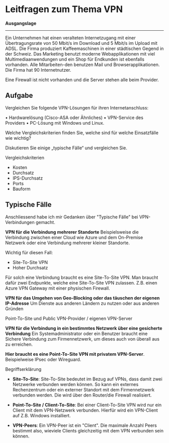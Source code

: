# Leitfragen zum Thema VPN

**Ausgangslage**
***
Ein Unternehmen hat einen veralteten Internetzugang mit einer Übertragungsrate von 50 Mbit/s im Download und 5 Mbit/s im Upload mit ADSL. Die Firma produziert Kaffeemaschinen in einer städtischen Gegend in der Schweiz. Das Marketing benutzt moderne Webapplikationen mit viel Multimediaanwendungen und ein Shop für Endkunden ist ebenfalls vorhanden. Alle Mitarbeiten-den benutzen Mail und Browserapplikationen. Die Firma hat 90 Internetnutzer.

Eine Firewall ist nicht vorhanden und die Server stehen alle beim Provider.


## **Aufgabe**

Vergleichen Sie folgende VPN-Lösungen für ihren Internetanschluss:  

• Hardwarelösung (Cisco-ASA oder Ähnliches) 
• VPN-Service des Providers 
• PC-Lösung mit Windows und Linux.  

Welche Vergleichskriterien finden Sie, welche sind für welche Einsatzfälle wie wichtig? 

Diskutieren Sie einige „typische Fälle“ und vergleichen Sie. 

Vergleichskriterien
- Kosten
- Durchsatz
- IPS-Durchsatz
- Ports
- Bauform


## **Typische Fälle**

Anschliessend habe ich mir Gedanken über "Typische Fälle" bei VPN-Verbindungen gemacht. 


**VPN für die Verbindung mehrerer Standorte**
Beispielsweise die Verbindung zwischen einer Cloud wie Azure und dem On-Premise Netzwerk oder eine Verbindung mehrerer kleiner Standorte. 

Wichtig für diesen Fall:
- Site-To-Site VPN 
- Hoher Durchsatz

Für solch eine Verbindung braucht es eine Site-To-Site VPN. Man braucht dafür zwei Endpunkte, welche eine Site-To-Site VPN zulassen. Z.B. einen Azure VPN Gateway mit einer physischen Firewall. 



**VPN für das Umgehen von Geo-Blocking oder das täuschen der eigenen IP-Adresse**
Um Dienste aus anderen Ländern zu nutzen oder aus anderen Gründen

Point-To-Site und Public VPN-Provider / eigenen VPN-Server 



**VPN für die Verbindung in ein bestimmtes Netzwerk über eine gesicherte Verbindung** 
Ein Systemadministrator oder ein Benutzer braucht eine Sichere Verbindung zum Firmennetzwerk, um dieses auch von überall aus zu erreichen. 

**Hier braucht es eine Point-To-Site VPN mit privatem VPN-Server**. Beispielweise IPsec oder Wireguard. 


Begriffserklärung

- **Site-To-Site**: Site-To-Site bedeutet im Bezug auf VPNs, dass damit zwei Netzwerke verbunden werden können. So kann ein externes Rechenzentrum oder ein externer Standort mit dem Firmennetzwerk verbunden werden. Die wird über den Router/die Firewall realisiert. 

- **Point-To-Site / Client-To-Site**: Bei einer Client-To-Site VPN wird nur ein Client mit dem VPN-Netzwerk verbunden. Hierfür wird ein VPN-Client auf Z.B. Windows installiert. 

- **VPN-Peers**: Ein VPN-Peer ist ein "Client". Die maximale Anzahl Peers bestimmt also, wieviele  Clients gleichzeitig mit dem VPN verbunden sein können. 